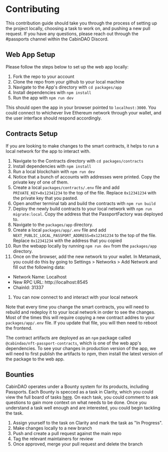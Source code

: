 # Contributing

This contribution guide should take you through the process of setting up the project locally, choosing a task to work on, and pushing a new pull request. If you have any questions, please reach out through the #passports channel within the CabinDAO Discord.

## Web App Setup

Please follow the steps below to set up the web app locally:

1. Fork the repo to your account
1. Clone the repo from your github to your local machine
1. Navigate to the App's directory with `cd packages/app`
1. Install dependencies with `npm install`
1. Run the app with `npm run dev`

This should open the app in your browser pointed to `localhost:3000`. You could connect to whichever live Ethereum network through your wallet, and the user interface should respond accordingly.

## Contracts Setup

If you are looking to make changes to the smart contracts, it helps to run a local network for the app to interact with.

1. Navigate to the Contracts directory with `cd packages/contracts`
1. Install dependencies with `npm install`
1. Run a local blockchain with `npm run dev`
1. Notice that a bunch of accounts with addresses were printed. Copy the private key of one of them.
1. Create a local `packages/contracts/.env` file and add `PRIVATE_KEY=0x12341234` to the top of the file. Replace `0x12341234` with the private key that you pasted.
1. Open another terminal tab and build the contracts with `npm run build`
1. Deploy the newly build contracts to your local network with `npm run migrate:local`. Copy the address that the PassportFactory was deployed to.
1. Navigate to the `packages/app` directory.
1. Create a local `packages/app/.env` file and add `NEXT_PUBLIC_LOCAL_PASSPORT_ADDRESS=0x12341234` to the top of the file. Replace `0x12341234` with the address that you copied
1. Run the webapp locally by running `npm run dev` from the `packages/app` directory.
1. Once on the browser, add the new network to your wallet. In Metamask, you could do this by going to Settings > Networks > Add Network and fill out the following data:
  - Network Name: Localhost
  - New RPC URL: http://localhost:8545
  - ChainId: 31337
1. You can now connect to and interact with your local network

Note that every time you change the smart contracts, you will need to rebuild and redeploy it to your local network in order to see the changes. Most of the times this will require copying a new contract addres to your `packages/app/.env` file. If you update that file, you will then need to reboot the frontend.

The contract artifacts are deployed as an `npm` package called `@cabindao/nft-passport-contracts`, which is one of the web app's dependencies. To see your changes in production version of the app, we will need to first publish the artifacts to npm, then install the latest version of the package to the web app.

## Bounties

CabinDAO operates under a Bounty system for its products, including Passports. Each Bounty is specced as a task in Clarity, which you could view the full board of tasks [here](https://app.clarity.so/cabin/view/3039c279-2ee2-4da2-a604-dc1c23d5010c). On each task, you could comment to ask questions to gain more context on what needs to be done. Once you understand a task well enough and are interested, you could begin tackling the task.

1. Assign yourself to the task on Clarity and mark the task as "In Progress".
1. Make changes locally to a new branch
1. Push and create a pull request against the main repo
1. Tag the relevant maintainers for review
1. Once approved, merge your pull request and delete the branch
